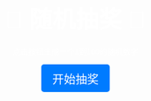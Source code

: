 <!DOCTYPE html>
<html lang="en">
<head>
  <meta charset="UTF-8">
  <meta name="viewport" content="width=device-width, initial-scale=1.0">
  <title>随机抽奖页面</title>
  <style>
    body {
      font-family: Arial, sans-serif;
      text-align: center;
      background-image: url('https://example.com/background.jpg'); /* 替换为你的背景图片链接 */
      background-size: cover;
      color: white;
      margin: 0;
      padding: 0;
    }
    .container {
      padding-top: 15%;
    }
    h1 {
      font-size: 3em;
      margin-bottom: 20px;
    }
    button {
      font-size: 1.5em;
      padding: 10px 20px;
      color: white;
      background-color: #007bff;
      border: none;
      border-radius: 5px;
      cursor: pointer;
    }
    button:hover {
      background-color: #0056b3;
    }
    #result {
      margin-top: 20px;
      font-size: 2em;
      font-weight: bold;
    }
  </style>
</head>
<body>
  <div class="container">
    <h1>🎉 随机抽奖 🎉</h1>
    <p>点击按钮生成一个1到100的随机数字</p>
    <button onclick="generateRandom()">开始抽奖</button>
    <div id="result"></div>
  </div>
  <script>
    function generateRandom() {
      const randomNumber = Math.floor(Math.random() * 100) + 1;
      document.getElementById('result').innerText = `抽中的数字是：${randomNumber}`;
    }
  </script>
</body>
</html>
